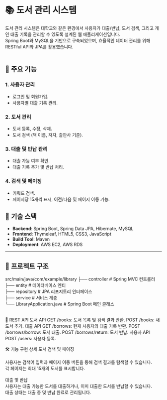 # 📚 도서 관리 시스템

도서 관리 시스템은 대학교와 같은 환경에서 사용자가 대출/반납, 도서 검색, 그리고 개인 대출 기록을 관리할 수 있도록 설계된 웹 애플리케이션입니다. <br>
Spring Boot와 MySQL을 기반으로 구축되었으며, 효율적인 데이터 관리를 위해 RESTful API와 JPA를 활용했습니다.
<br><br>

## 🌟 주요 기능

### 1. 사용자 관리
- 로그인 및 회원가입.
- 사용자별 대출 기록 관리.

### 2. 도서 관리
- 도서 등록, 수정, 삭제.
- 도서 검색 (책 이름, 저자, 출판사 기준).

### 3. 대출 및 반납 관리
- 대출 가능 여부 확인.
- 대출 기록 추가 및 반납 처리.

### 4. 검색 및 페이징
- 키워드 검색.
- 페이지당 15개씩 표시, 이전/다음 및 페이지 이동 기능.


## 🔧 기술 스택

- **Backend**: Spring Boot, Spring Data JPA, Hibernate, MySQL
- **Frontend**: Thymeleaf, HTML5, CSS3, JavaScript
- **Build Tool**: Maven
- **Deployment**: AWS EC2, AWS RDS

---

## 📂 프로젝트 구조
src/main/java/com/example/library 
├── controller # Spring MVC 컨트롤러 <br>
├── entity # 데이터베이스 엔티 <br>
├── repository # JPA 리포지토리 인터페이스 <br>
├── service # 서비스 계층 <br>
└── LibraryApplication.java # Spring Boot 메인 클래스
<br><br>

🚀 REST API
도서 API
GET /books: 도서 목록 및 검색 결과 반환.
POST /books: 새 도서 추가.
대출 API
GET /borrows: 현재 사용자의 대출 기록 반환.
POST /borrows/borrow: 도서 대출.
POST /borrows/return: 도서 반납.
사용자 API
POST /users: 사용자 등록.

🛠️ 기능 구현 상세
도서 검색 및 페이징
<br><br>
사용자는 검색어 입력과 페이지 이동 버튼을 통해 검색 결과를 탐색할 수 있습니다.<br>
각 페이지는 최대 15개의 도서를 표시합니다.<br>
<br>
대출 및 반납<br>
사용자는 대출 가능한 도서를 대출하거나, 이미 대출한 도서를 반납할 수 있습니다.<br>
대출 상태는 대출 중 및 반납 완료로 관리됩니다.<br>

